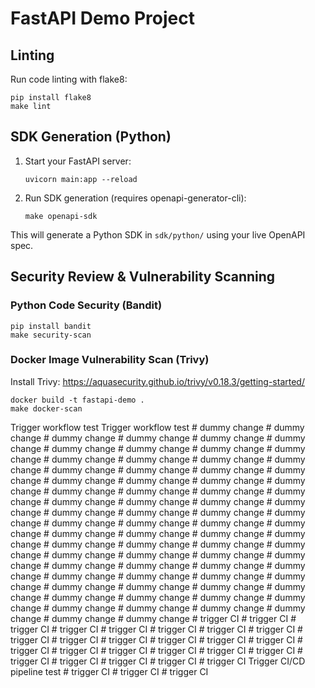 # FastAPI Demo Project

## Linting

Run code linting with flake8:

```
pip install flake8
make lint
```

## SDK Generation (Python)

1. Start your FastAPI server:
   ```
   uvicorn main:app --reload
   ```
2. Run SDK generation (requires openapi-generator-cli):
   ```
   make openapi-sdk
   ```

This will generate a Python SDK in `sdk/python/` using your live OpenAPI spec.

## Security Review & Vulnerability Scanning

### Python Code Security (Bandit)

```
pip install bandit
make security-scan
```

### Docker Image Vulnerability Scan (Trivy)

Install Trivy: https://aquasecurity.github.io/trivy/v0.18.3/getting-started/ 

```
docker build -t fastapi-demo .
make docker-scan
```
T r i g g e r   w o r k f l o w   t e s t  
 T r i g g e r   w o r k f l o w   t e s t  
 #   d u m m y   c h a n g e  
 #   d u m m y   c h a n g e  
 #   d u m m y   c h a n g e  
 #   d u m m y   c h a n g e  
 #   d u m m y   c h a n g e  
 #   d u m m y   c h a n g e  
 #   d u m m y   c h a n g e  
 #   d u m m y   c h a n g e  
 #   d u m m y   c h a n g e  
 #   d u m m y   c h a n g e  
 #   d u m m y   c h a n g e  
 #   d u m m y   c h a n g e  
 #   d u m m y   c h a n g e  
 #   d u m m y   c h a n g e  
 #   d u m m y   c h a n g e  
 #   d u m m y   c h a n g e  
 #   d u m m y   c h a n g e  
 #   d u m m y   c h a n g e  
 #   d u m m y   c h a n g e  
 #   d u m m y   c h a n g e  
 #   d u m m y   c h a n g e  
 #   d u m m y   c h a n g e  
 #   d u m m y   c h a n g e  
 #   d u m m y   c h a n g e  
 #   d u m m y   c h a n g e  
 #   d u m m y   c h a n g e  
 #   d u m m y   c h a n g e  
 #   d u m m y   c h a n g e  
 #   d u m m y   c h a n g e  
 #   d u m m y   c h a n g e  
 #   d u m m y   c h a n g e  
 #   d u m m y   c h a n g e  
 #   d u m m y   c h a n g e  
 #   d u m m y   c h a n g e  
 #   d u m m y   c h a n g e  
 #   d u m m y   c h a n g e  
 #   d u m m y   c h a n g e  
 #   d u m m y   c h a n g e  
 #   d u m m y   c h a n g e  
 #   d u m m y   c h a n g e  
 #   d u m m y   c h a n g e  
 #   d u m m y   c h a n g e  
 #   d u m m y   c h a n g e  
 #   d u m m y   c h a n g e  
 #   d u m m y   c h a n g e  
 #   d u m m y   c h a n g e  
 #   d u m m y   c h a n g e  
 #   d u m m y   c h a n g e  
 #   d u m m y   c h a n g e  
 #   d u m m y   c h a n g e  
 #   d u m m y   c h a n g e  
 #   d u m m y   c h a n g e  
 #   d u m m y   c h a n g e  
 #   d u m m y   c h a n g e  
 #   d u m m y   c h a n g e  
 #   d u m m y   c h a n g e  
 #   d u m m y   c h a n g e  
 #   d u m m y   c h a n g e  
 #   d u m m y   c h a n g e  
 #   d u m m y   c h a n g e  
 #   d u m m y   c h a n g e  
 #   d u m m y   c h a n g e  
 #   d u m m y   c h a n g e  
 #   d u m m y   c h a n g e  
 #   d u m m y   c h a n g e  
 #   d u m m y   c h a n g e  
 #   d u m m y   c h a n g e  
 #   d u m m y   c h a n g e  
 #   d u m m y   c h a n g e  
 #   d u m m y   c h a n g e  
 #   d u m m y   c h a n g e  
 #   d u m m y   c h a n g e  
 #   t r i g g e r   C I  
 #   t r i g g e r   C I  
 #   t r i g g e r   C I  
 #   t r i g g e r   C I  
 #   t r i g g e r   C I  
 #   t r i g g e r   C I  
 #   t r i g g e r   C I  
 #   t r i g g e r   C I  
 #   t r i g g e r   C I  
 #   t r i g g e r   C I  
 #   t r i g g e r   C I  
 #   t r i g g e r   C I  
 #   t r i g g e r   C I  
 #   t r i g g e r   C I  
 #   t r i g g e r   C I  
 #   t r i g g e r   C I  
 #   t r i g g e r   C I  
 #   t r i g g e r   C I  
 #   t r i g g e r   C I  
 #   t r i g g e r   C I  
 #   t r i g g e r   C I  
 #   t r i g g e r   C I  
 #   t r i g g e r   C I  
 #   t r i g g e r   C I  
 #   t r i g g e r   C I  
 T r i g g e r   C I / C D   p i p e l i n e   t e s t  
 #   t r i g g e r   C I  
 #   t r i g g e r   C I  
 #   t r i g g e r   C I  
 